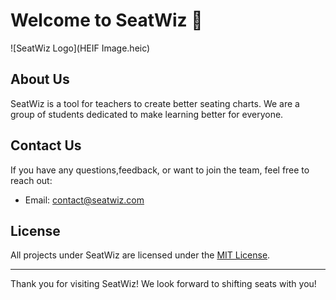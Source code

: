 # Welcome to SeatWiz 👋

![SeatWiz Logo](HEIF Image.heic) <!-- Replace with your logo URL -->

## About Us
SeatWiz is a tool for teachers to create better seating charts. We are a group of students dedicated to make learning better for everyone.

## Contact Us
If you have any questions,feedback, or want to join the team, feel free to reach out:

- Email: [contact@seatwiz.com](mailto:talk2ved11@gmail.com)

## License
All projects under SeatWiz are licensed under the [MIT License](LICENSE).

---

Thank you for visiting SeatWiz! We look forward to shifting seats with you!
